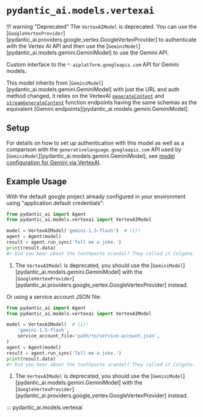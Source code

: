 # `pydantic_ai.models.vertexai`

!!! warning "Deprecated"
    The `VertexAIModel` is deprecated. You can use the
    [`GoogleVertexProvider`][pydantic_ai.providers.google_vertex.GoogleVertexProvider] to authenticate with the Vertex AI API
    and then use the [`GeminiModel`][pydantic_ai.models.gemini.GeminiModel] to use the Gemini API.

Custom interface to the `*-aiplatform.googleapis.com` API for Gemini models.

This model inherits from [`GeminiModel`][pydantic_ai.models.gemini.GeminiModel] with just the URL and auth method
changed, it relies on the VertexAI
[`generateContent`](https://cloud.google.com/vertex-ai/docs/reference/rest/v1/projects.locations.endpoints/generateContent)
and
[`streamGenerateContent`](https://cloud.google.com/vertex-ai/docs/reference/rest/v1/projects.locations.endpoints/streamGenerateContent)
function endpoints
having the same schemas as the equivalent [Gemini endpoints][pydantic_ai.models.gemini.GeminiModel].

## Setup

For details on how to set up authentication with this model as well as a comparison with the `generativelanguage.googleapis.com` API used by [`GeminiModel`][pydantic_ai.models.gemini.GeminiModel],
see [model configuration for Gemini via VertexAI](../../models.md#gemini-via-vertexai).

## Example Usage

With the default google project already configured in your environment using "application default credentials":

```python {title="vertex_example_env.py", test="skip"}
from pydantic_ai import Agent
from pydantic_ai.models.vertexai import VertexAIModel

model = VertexAIModel('gemini-1.5-flash')  # (1)!
agent = Agent(model)
result = agent.run_sync('Tell me a joke.')
print(result.data)
#> Did you hear about the toothpaste scandal? They called it Colgate.
```

1. The `VertexAIModel` is deprecated, you should use the [`GeminiModel`][pydantic_ai.models.gemini.GeminiModel]
   with the [`GoogleVertexProvider`][pydantic_ai.providers.google_vertex.GoogleVertexProvider] instead.

Or using a service account JSON file:

```python {title="vertex_example_service_account.py" test="skip"}
from pydantic_ai import Agent
from pydantic_ai.models.vertexai import VertexAIModel

model = VertexAIModel(  # (1)!
    'gemini-1.5-flash',
    service_account_file='path/to/service-account.json',
)
agent = Agent(model)
result = agent.run_sync('Tell me a joke.')
print(result.data)
#> Did you hear about the toothpaste scandal? They called it Colgate.
```

1. The `VertexAIModel` is deprecated, you should use the [`GeminiModel`][pydantic_ai.models.gemini.GeminiModel]
   with the [`GoogleVertexProvider`][pydantic_ai.providers.google_vertex.GoogleVertexProvider] instead.

::: pydantic_ai.models.vertexai
